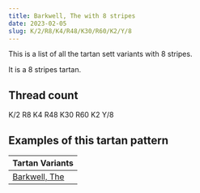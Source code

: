 ```yaml
---
title: Barkwell, The with 8 stripes
date: 2023-02-05
slug: K/2/R8/K4/R48/K30/R60/K2/Y/8
---
```

This is a list of all the tartan sett variants with 8 stripes.

It is a 8 stripes tartan.


## Thread count
K/2 R8 K4 R48 K30 R60 K2 Y/8

## Examples of this tartan pattern

| Tartan Variants |
|---------------|
| [Barkwell, The](/variants/k/2/r8/k4/r48/k30/r60/k2/y/8-k000000-rc00000-yf0c000)||
